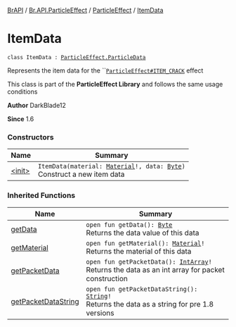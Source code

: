 [BrAPI](../../../index.md) / [Br.API.ParticleEffect](../../index.md) / [ParticleEffect](../index.md) / [ItemData](./index.md)

# ItemData

`class ItemData : `[`ParticleEffect.ParticleData`](../-particle-data/index.md)

Represents the item data for the ``[`ParticleEffect#ITEM_CRACK`](../index.md) effect

 This class is part of the **ParticleEffect Library** and follows the same usage conditions

**Author**
DarkBlade12

**Since**
1.6

### Constructors

| Name | Summary |
|---|---|
| [&lt;init&gt;](-init-.md) | `ItemData(material: `[`Material`](https://hub.spigotmc.org/javadocs/spigot/org/bukkit/Material.html)`!, data: `[`Byte`](https://kotlinlang.org/api/latest/jvm/stdlib/kotlin/-byte/index.html)`)`<br>Construct a new item data |

### Inherited Functions

| Name | Summary |
|---|---|
| [getData](../-particle-data/get-data.md) | `open fun getData(): `[`Byte`](https://kotlinlang.org/api/latest/jvm/stdlib/kotlin/-byte/index.html)<br>Returns the data value of this data |
| [getMaterial](../-particle-data/get-material.md) | `open fun getMaterial(): `[`Material`](https://hub.spigotmc.org/javadocs/spigot/org/bukkit/Material.html)`!`<br>Returns the material of this data |
| [getPacketData](../-particle-data/get-packet-data.md) | `open fun getPacketData(): `[`IntArray`](https://kotlinlang.org/api/latest/jvm/stdlib/kotlin/-int-array/index.html)`!`<br>Returns the data as an int array for packet construction |
| [getPacketDataString](../-particle-data/get-packet-data-string.md) | `open fun getPacketDataString(): `[`String`](https://kotlinlang.org/api/latest/jvm/stdlib/kotlin/-string/index.html)`!`<br>Returns the data as a string for pre 1.8 versions |
